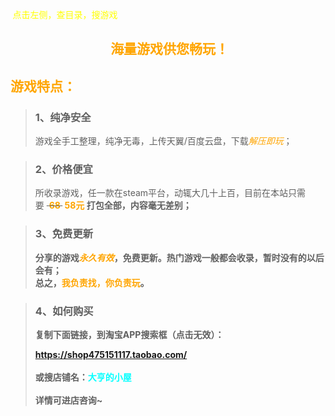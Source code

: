 <head>
          <!-- Place your kit's code here -->
          <script src="https://kit.fontawesome.com/911b022eab.js" crossorigin="anonymous"></script>
</head>

<font face="黑体"><font color=yellow><i class="fa-solid fa-arrow-left-long"></i>&nbsp;点击左侧，查目录，搜游戏<br></font></font>

<h2>  <b><font face="黑体"><center><i class="fa-brands fa-steam"></i>&nbsp;<font color=orange>海量游戏供您畅玩！<center></font></font></b></h2>
<h2><b><font face="黑体"><font color=orange>游戏特点：<br></font></font></b></h2>

><h3> 1、纯净安全</h3>
>
>游戏全手工整理，纯净无毒，上传天翼/百度云盘，下载<font color=orange>*解压即玩*</font>；

><h3> 2、价格便宜</h3>
>
>所收录游戏，任一款在steam平台，动辄大几十上百，目前在本站只需要&nbsp;~~&nbsp;<b><font color=orange>68</font><b>&nbsp;~~&nbsp;<b><font color=orange>58元</font><b> 打包全部，内容毫无差别；

><h3> 3、免费更新</h3>
>
>分享的游戏<font color=orange>*永久有效*</font>，免费更新。热门游戏一般都会收录，暂时没有的以后会有；<br>总之，<font color=orange>我负责找，你负责玩</font>。


><h3> 4、如何购买</h3>
>
>复制下面链接，到淘宝APP搜索框（点击无效）：<br>
>
><html>
>	<head>
>		<meta charset="UTF-8">
>		<style>
>			.box{
>				pointer-events: none;
>			}
>		</style>
>	</head>
>	<body>
>		<font color=cyan><a class="box" href="">https://shop475151117.taobao.com/</a></font>
>	</body>
></html>
><br><br>
>或搜店铺名：<font color=cyan>大亨的小屋</font><br><br>
>详情可进店咨询~